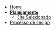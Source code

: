 - [Home](README.md)
- [**Planejamento**](#)
	- [Site Selecionado](pages/site-selecionado.md) 
- [Processo de design](pages/processo-de-design.md)
